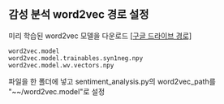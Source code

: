 ## 감성 분석 word2vec 경로 설정

미리 학습된 word2vec 모델을 다운로드 [[구글 드라이브 경로]](https://drive.google.com/open?id=14oZHKc-omvqKdE3WDJzxYHOQDzvoXFWR)

```
word2vec.model
word2vec.model.trainables.syn1neg.npy
word2vec.model.wv.vectors.npy
```

파일을 한 폴더에 넣고 sentiment_analysis.py의 word2vec_path를 "~~/word2vec.model"로 설정